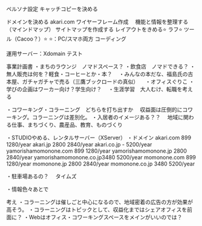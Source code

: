
ペルソナ設定
キャッチコピーを決める

ドメインを決める
  akari.com
ワイヤーフレーム作成
　機能と情報を整理する（マインドマップ）
  サイトマップを作成する
  レイアウトをきめる⭐️
  ラフ️️️️⭐️
  ツール️（Cacoo？）⭐️
  ⭐️：PC/スマホ両方
コーディング

運用サーバー：Xdomain
テスト





事業計画書
・まちのラウンジ　ノマドスペース？
・飲食店　ノマドできる？
・無人販売は何を？軽食・コーヒーとか・本？
　・みんなの本だな、福島氏の古本屋、ガチャガチャで売る（三鷹ブックロードの真似）
　・オフィスぐりこ
・学びの企画はワーカー向け？学生向け？
　・生涯学習　大人むけ、転職を考える


・コワーキング・コラーニング　どちらを打ち出すか
　収益面は圧倒的にコワーキング。コラーニングは差別化。
・入居者のイメージある？？
　地域に関わる仕事、まちづくり、農産品、教育、ものづくり

・STUDIOやめる、レンタルサーバー（XServer）
・ドメイン
 akari.com               899    1280/year
 akari.jp               2800    2840/year
 akari.co.jp            -       5200/year
 yamorishamomonone.com   899    1280/year
 yamorishamomonone.jp   2800    2840/year
 yamorishamomonone.co.jp3480    5200/year
 momonone.com            899    1280/year
 momonone.jp            2800    2840/year
 momonone.co.jp         3480    5200/year




・駐車場あるの？
　タイムズ

・情報色々あとで

考え
・コラーニングは催しごと中心になるので、地域密着の広告の方が効果が高そう。
・コラーニングはトピックとして、収益化まではシェアオフィスを前面に？
・Webはオフィス・コワーキングスペースをメインがいいのでは？


